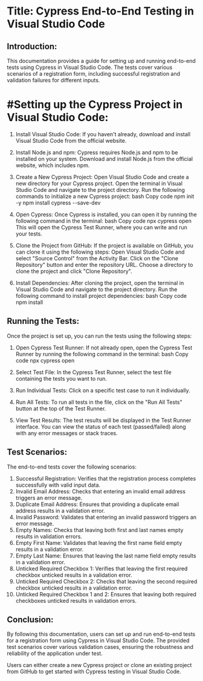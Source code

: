 # Title: Cypress End-to-End Testing in Visual Studio Code


## Introduction:
This documentation provides a guide for setting up and running end-to-end tests using Cypress in Visual Studio Code. The tests cover various scenarios of a registration form, including successful registration and validation failures for different inputs.


# #Setting up the Cypress Project in Visual Studio Code:
1. Install Visual Studio Code: If you haven't already, download and install Visual Studio Code from the official website.

2. Install Node.js and npm: Cypress requires Node.js and npm to be installed on your system. Download and install Node.js from the official website, which includes npm.

3. Create a New Cypress Project: Open Visual Studio Code and create a new directory for your Cypress project. Open the terminal in Visual Studio Code and navigate to the project directory. Run the following commands to initialize a new Cypress project:
bash
Copy code
npm init -y
npm install cypress --save-dev

4. Open Cypress: Once Cypress is installed, you can open it by running the following command in the terminal:
bash
Copy code
npx cypress open
This will open the Cypress Test Runner, where you can write and run your tests.

5. Clone the Project from GitHub: If the project is available on GitHub, you can clone it using the following steps:
Open Visual Studio Code and select "Source Control" from the Activity Bar.
Click on the "Clone Repository" button and enter the repository URL.
Choose a directory to clone the project and click "Clone Repository".

6. Install Dependencies: After cloning the project, open the terminal in Visual Studio Code and navigate to the project directory. Run the following command to install project dependencies:
bash
Copy code
npm install


## Running the Tests:
Once the project is set up, you can run the tests using the following steps:

1. Open Cypress Test Runner: If not already open, open the Cypress Test Runner by running the following command in the terminal:
bash
Copy code
npx cypress open

2. Select Test File: In the Cypress Test Runner, select the test file containing the tests you want to run.
3. Run Individual Tests: Click on a specific test case to run it individually.
4. Run All Tests: To run all tests in the file, click on the "Run All Tests" button at the top of the Test Runner.
5. View Test Results: The test results will be displayed in the Test Runner interface. You can view the status of each test (passed/failed) along with any error messages or stack traces.


## Test Scenarios:
The end-to-end tests cover the following scenarios:

1. Successful Registration: Verifies that the registration process completes successfully with valid input data.
2. Invalid Email Address: Checks that entering an invalid email address triggers an error message.
3. Duplicate Email Address: Ensures that providing a duplicate email address results in a validation error.
4. Invalid Password: Validates that entering an invalid password triggers an error message.
5. Empty Names: Checks that leaving both first and last names empty results in validation errors.
6. Empty First Name: Validates that leaving the first name field empty results in a validation error.
7. Empty Last Name: Ensures that leaving the last name field empty results in a validation error.
8. Unticked Required Checkbox 1: Verifies that leaving the first required checkbox unticked results in a validation error.
9. Unticked Required Checkbox 2: Checks that leaving the second required checkbox unticked results in a validation error.
10. Unticked Required Checkbox 1 and 2: Ensures that leaving both required checkboxes unticked results in validation errors.


## Conclusion:
By following this documentation, users can set up and run end-to-end tests for a registration form using Cypress in Visual Studio Code. The provided test scenarios cover various validation cases, ensuring the robustness and reliability of the application under test.

Users can either create a new Cypress project or clone an existing project from GitHub to get started with Cypress testing in Visual Studio Code.
